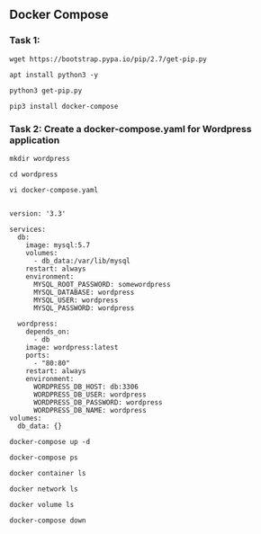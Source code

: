 ## Docker Compose 

### Task 1:
```
wget https://bootstrap.pypa.io/pip/2.7/get-pip.py
```
```
apt install python3 -y
```
```
python3 get-pip.py
```
```
pip3 install docker-compose
```

### Task 2: Create a docker-compose.yaml for Wordpress application
```
mkdir wordpress
```
```
cd wordpress
```
```
vi docker-compose.yaml
```
```

version: '3.3'

services:
  db:
    image: mysql:5.7
    volumes:
      - db_data:/var/lib/mysql
    restart: always
    environment:
      MYSQL_ROOT_PASSWORD: somewordpress
      MYSQL_DATABASE: wordpress
      MYSQL_USER: wordpress
      MYSQL_PASSWORD: wordpress

  wordpress:
    depends_on:
      - db
    image: wordpress:latest
    ports:
      - "80:80"
    restart: always
    environment:
      WORDPRESS_DB_HOST: db:3306
      WORDPRESS_DB_USER: wordpress
      WORDPRESS_DB_PASSWORD: wordpress
      WORDPRESS_DB_NAME: wordpress
volumes:
  db_data: {}
```
```
docker-compose up -d
```
```
docker-compose ps
```
```
docker container ls
```
```
docker network ls
```
```
docker volume ls
```
```
docker-compose down
```
